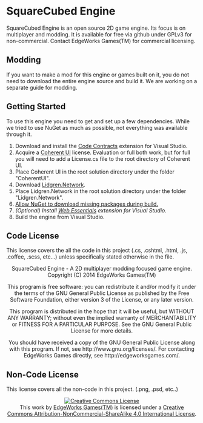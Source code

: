 # SquareCubed Engine #
SquareCubed Engine is an open source 2D game engine. Its focus is on
multiplayer and modding. It is available for free via github under
GPLv3 for non-commercial. Contact EdgeWorks Games(TM) for commercial
licensing.

## Modding ##
If you want to make a mod for this engine or games built on it, you
do not need to download the entire engine source and build it. We
are working on a separate guide for modding.

## Getting Started ##
To use this engine you need to get and set up a few dependencies.
While we tried to use NuGet as much as possible, not everything was
available through it.

1. Download and install the [Code Contracts](http://visualstudiogallery.msdn.microsoft.com/1ec7db13-3363-46c9-851f-1ce455f66970)
   extension for Visual Studio.
2. Acquire a [Coherent UI](http://coherent-labs.com/) license.
   Evaluation or full both work, but for full you will need to add
   a License.cs file to the root directory of Coherent UI.
3. Place Coherent UI in the root solution directory under the folder "CoherentUI".
4. Download [Lidgren.Network](https://code.google.com/p/lidgren-network-gen3/).
5. Place Lidgren.Network in the root solution directory under the folder "Lidgren.Network".
6. [Allow NuGet to download missing packages during build.](http://docs.nuget.org/docs/workflows/using-nuget-without-committing-packages)
7. _(Optional) Install [Web Essentials](http://vswebessentials.com/) extension for Visual Studio._
8. Build the engine from Visual Studio.

## Code License ##
This license covers the all the code in this project (.cs, .cshtml, .html, .js, .coffee, .scss, etc...)
unless specifically stated otherwise in the file.
<div align="center">
    <p>
        SquareCubed Engine - A 2D multiplayer modding focused game engine.<br />
        Copyright (C) 2014  EdgeWorks Games(TM)
    </p>
    <p>
        This program is free software: you can redistribute it and/or modify
        it under the terms of the GNU General Public License as published by
        the Free Software Foundation, either version 3 of the License, or
        any later version.
    </p>
    <p>
        This program is distributed in the hope that it will be useful,
        but WITHOUT ANY WARRANTY; without even the implied warranty of
        MERCHANTABILITY or FITNESS FOR A PARTICULAR PURPOSE.  See the
        GNU General Public License for more details.
    </p>
    <p>
        You should have received a copy of the GNU General Public License
        along with this program. If not, see http://www.gnu.org/licenses/.
        For contacting EdgeWorks Games directly, see http://edgeworksgames.com/.
    </p>
</div>

## Non-Code License ##
This license covers all the non-code in this project. (.png, .psd, etc..)
<div align="center">
    <a rel="license" href="http://creativecommons.org/licenses/by-nc-sa/4.0/">
        <img alt="Creative Commons License"
             style="border-width:0"
             src="http://i.creativecommons.org/l/by-nc-sa/4.0/88x31.png" />
    </a><br />
    This work by <a xmlns:cc="http://creativecommons.org/ns#" href="http://edgeworksgames.com/" property="cc:attributionName" rel="cc:attributionURL">EdgeWorks Games(TM)</a> is licensed under a <a rel="license" href="http://creativecommons.org/licenses/by-nc-sa/4.0/">Creative Commons Attribution-NonCommercial-ShareAlike 4.0 International License</a>.
</div>